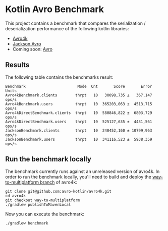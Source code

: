 # Kotlin Avro Benchmark

This project contains a benchmark that compares the serialization / deserialization performance of the following kotlin libraries:
- [Avro4k](https://github.com/avro-kotlin/avro4k/)
- [Jackson Avro](https://github.com/FasterXML/jackson-dataformats-binary/tree/master/avro)
- Coming soon: [Avro](https://avro.apache.org/)

## Results

The following table contains the benchmarks result:
```
Benchmark                       Mode  Cnt       Score       Error  Units
Avro4kBenchmark.clients        thrpt   10   30098,735 ±   367,147  ops/s
Avro4kBenchmark.users          thrpt   10  365203,063 ±  4513,715  ops/s
Avro4kDirectBenchmark.clients  thrpt   10  580846,822 ±  6803,729  ops/s
Avro4kDirectBenchmark.users    thrpt   10  525127,635 ±  4431,561  ops/s
JacksonBenchmark.clients       thrpt   10  240452,160 ± 10799,963  ops/s
JacksonBenchmark.users         thrpt   10  341116,523 ±  5938,359  ops/s
```

## Run the benchmark locally

The benchmark currently runs against an unreleased version of avro4k. 
In order to run the benchmark locally, you'll need to build and deploy the [way-to-multiplatform branch](https://github.com/avro-kotlin/avro4k/tree/way-to-multiplatform) of avro4k:
```shell
git clone git@github.com:avro-kotlin/avro4k.git
cd avro4k
git checkout way-to-multiplatform
./gradlew publishToMavenLocal
```

Now you can execute the benchmark:
```shell
./gradlew benchmark
```